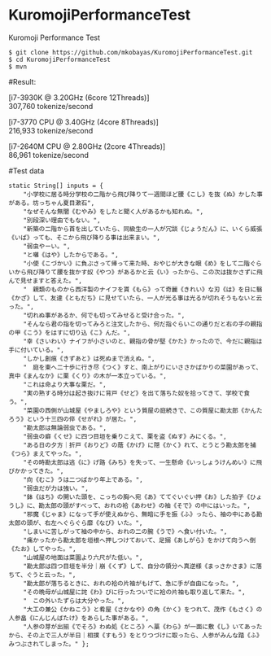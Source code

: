 KuromojiPerformanceTest
=======================

Kuromoji Performance Test

    $ git clone https://github.com/mkobayas/KuromojiPerformanceTest.git
    $ cd KuromojiPerformanceTest
    $ mvn


#Result:

[i7-3930K @ 3.20GHz (6core 12Threads)]  
307,760 tokenize/second

[i7-3770 CPU @ 3.40GHz (4core 8Threads)]  
216,933 tokenize/second

[i7-2640M CPU @ 2.80GHz (2core 4Threads)]  
86,961 tokenize/second

#Test data

    static String[] inputs = {  
        "小学校に居る時分学校の二階から飛び降りて一週間ほど腰《こし》を抜《ぬ》かした事がある。坊っちゃん夏目漱石",  
        "なぜそんな無闇《むやみ》をしたと聞く人があるかも知れぬ。",  
        "別段深い理由でもない。",  
        "新築の二階から首を出していたら、同級生の一人が冗談《じょうだん》に、いくら威張《いば》っても、そこから飛び降りる事は出来まい。",  
        "弱虫やーい。",  
        "と囃《はや》したからである。",  
        "小使《こづかい》に負ぶさって帰って来た時、おやじが大きな眼《め》をして二階ぐらいから飛び降りて腰を抜かす奴《やつ》があるかと云《い》ったから、この次は抜かさずに飛んで見せますと答えた。",  
        "　親類のものから西洋製のナイフを貰《もら》って奇麗《きれい》な刃《は》を日に翳《かざ》して、友達《ともだち》に見せていたら、一人が光る事は光るが切れそうもないと云った。",  
        "切れぬ事があるか、何でも切ってみせると受け合った。",  
        "そんなら君の指を切ってみろと注文したから、何だ指ぐらいこの通りだと右の手の親指の甲《こう》をはすに切り込《こ》んだ。",  
        "幸《さいわい》ナイフが小さいのと、親指の骨が堅《かた》かったので、今だに親指は手に付いている。",  
        "しかし創痕《きずあと》は死ぬまで消えぬ。",  
        "　庭を東へ二十歩に行き尽《つく》すと、南上がりにいささかばかりの菜園があって、真中《まんなか》に栗《くり》の木が一本立っている。",  
        "これは命より大事な栗だ。",  
        "実の熟する時分は起き抜けに背戸《せど》を出て落ちた奴を拾ってきて、学校で食う。",  
        "菜園の西側が山城屋《やましろや》という質屋の庭続きで、この質屋に勘太郎《かんたろう》という十三四の倅《せがれ》が居た。",  
        "勘太郎は無論弱虫である。",  
        "弱虫の癖《くせ》に四つ目垣を乗りこえて、栗を盗《ぬす》みにくる。",  
        "ある日の夕方｜折戸《おりど》の蔭《かげ》に隠《かく》れて、とうとう勘太郎を捕《つら》まえてやった。",  
        "その時勘太郎は逃《に》げ路《みち》を失って、一生懸命《いっしょうけんめい》に飛びかかってきた。",  
        "向《むこ》うは二つばかり年上である。",  
        "弱虫だが力は強い。",  
        "鉢《はち》の開いた頭を、こっちの胸へ宛《あ》ててぐいぐい押《お》した拍子《ひょうし》に、勘太郎の頭がすべって、おれの袷《あわせ》の袖《そで》の中にはいった。",  
        "邪魔《じゃま》になって手が使えぬから、無暗に手を振《ふ》ったら、袖の中にある勘太郎の頭が、右左へぐらぐら靡《なび》いた。",  
        "しまいに苦しがって袖の中から、おれの二の腕《うで》へ食い付いた。",  
        "痛かったから勘太郎を垣根へ押しつけておいて、足搦《あしがら》をかけて向うへ倒《たお》してやった。",  
        "山城屋の地面は菜園より六尺がた低い。",  
        "勘太郎は四つ目垣を半分｜崩《くず》して、自分の領分へ真逆様《まっさかさま》に落ちて、ぐうと云った。",  
        "勘太郎が落ちるときに、おれの袷の片袖がもげて、急に手が自由になった。",  
        "その晩母が山城屋に詫《わ》びに行ったついでに袷の片袖も取り返して来た。",  
        "　この外いたずらは大分やった。",  
        "大工の兼公《かねこう》と肴屋《さかなや》の角《かく》をつれて、茂作《もさく》の人参畠《にんじんばたけ》をあらした事がある。",  
        "人参の芽が出揃《でそろ》わぬ処《ところ》へ藁《わら》が一面に敷《し》いてあったから、その上で三人が半日｜相撲《すもう》をとりつづけに取ったら、人参がみんな踏《ふ》みつぶされてしまった。" };  
